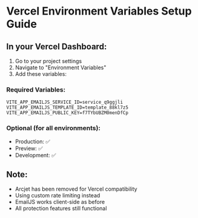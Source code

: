 # Vercel Environment Variables Setup Guide

## In your Vercel Dashboard:
1. Go to your project settings
2. Navigate to "Environment Variables"
3. Add these variables:

### Required Variables:
```
VITE_APP_EMAILJS_SERVICE_ID=service_q9ggjli
VITE_APP_EMAILJS_TEMPLATE_ID=template_88kl7z5
VITE_APP_EMAILJS_PUBLIC_KEY=f7TYbUBZM0menDfCp
```

### Optional (for all environments):
- Production: ✅
- Preview: ✅ 
- Development: ✅

## Note:
- Arcjet has been removed for Vercel compatibility
- Using custom rate limiting instead
- EmailJS works client-side as before
- All protection features still functional
